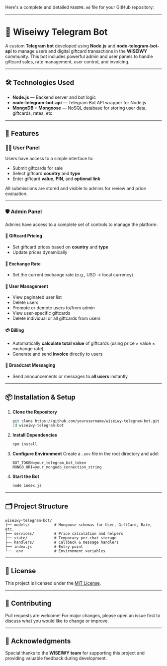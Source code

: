 Here's a complete and detailed `README.md` file for your GitHub repository:

---

# 🤖 Wiseiwy Telegram Bot

A custom **Telegram bot** developed using **Node.js** and **node-telegram-bot-api** to manage users and digital giftcard transactions in the **WISEIWY** community. This bot includes powerful admin and user panels to handle giftcard sales, rate management, user control, and invoicing.

---

## 🛠 Technologies Used

* **Node.js** — Backend server and bot logic
* **node-telegram-bot-api** — Telegram Bot API wrapper for Node.js
* **MongoDB + Mongoose** — NoSQL database for storing user data, giftcards, rates, etc.

---

## 📌 Features

### 🧍‍♂️ User Panel

Users have access to a simple interface to:

* Submit giftcards for sale
* Select giftcard **country** and **type**
* Enter giftcard **value**, **PIN**, and **optional link**

All submissions are stored and visible to admins for review and price evaluation.

---

### 🛡️ Admin Panel

Admins have access to a complete set of controls to manage the platform:

#### 🎯 Giftcard Pricing

* Set giftcard prices based on **country** and **type**
* Update prices dynamically

#### 💱 Exchange Rate

* Set the current exchange rate (e.g., USD → local currency)

#### 👥 User Management

* View paginated user list
* Delete users
* Promote or demote users to/from admin
* View user-specific giftcards
* Delete individual or all giftcards from users

#### 💳 Billing

* Automatically **calculate total value** of giftcards (using price × value × exchange rate)
* Generate and send **invoice** directly to users

#### 📢 Broadcast Messaging

* Send announcements or messages to **all users** instantly

---

## 📦 Installation & Setup

1. **Clone the Repository**

   ```bash
   git clone https://github.com/yourusername/wiseiwy-telegram-bot.git
   cd wiseiwy-telegram-bot
   ```

2. **Install Dependencies**

   ```bash
   npm install
   ```

3. **Configure Environment**
   Create a `.env` file in the root directory and add:

   ```
   BOT_TOKEN=your_telegram_bot_token
   MONGO_URI=your_mongodb_connection_string
   ```

4. **Start the Bot**

   ```bash
   node index.js
   ```

---

## 🗂️ Project Structure

```
wiseiwy-telegram-bot/
├── models/           # Mongoose schemas for User, GiftCard, Rate, etc.
├── services/         # Price calculation and helpers
├── state/            # Temporary per-chat storage
├── handlers/         # Callback & message handlers
├── index.js          # Entry point
└── .env              # Environment variables
```

---

## 📄 License

This project is licensed under the [MIT License](LICENSE).

---

## 🤝 Contributing

Pull requests are welcome! For major changes, please open an issue first to discuss what you would like to change or improve.

---

## 🙌 Acknowledgments

Special thanks to the **WISEIWY team** for supporting this project and providing valuable feedback during development.
